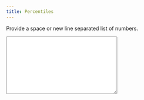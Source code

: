 ```yaml
---
title: Percentiles
---
```


<p>
Provide a space or new line separated list of numbers.
</p>

<textarea class="numbers" cols="35" rows="10"></textarea>

<p class="results"></p>

<script>
document.addEventListener("DOMContentLoaded", function() {
	let $qs = document.querySelector.bind( document );

	let numbers_el = $qs( '.numbers' );
	let results_el = $qs( '.results' );

	let do_percentiles = ( event ) => {
		let out = '';
		let numbers = event.target.value.trim().split( /\s+/ );

		numbers.forEach( ( num, i ) => {
			let parsed_num = Number( num );
			if ( !isNaN( parsed_num ) ) {
				numbers[i] = parsed_num;
			} else {
				delete numbers[i];
			}
		} );

		numbers.sort( ( a, b ) => { return a - b } );

		out = " --- Ranked ---\n";
		[ 25, 50, 75, 90, 95 ].forEach( ( p ) => {
			p_decimal = p / 100;

			// Ranked method
			let index = p_decimal * numbers.length;
			index = Math.floor( index );
			let ranked = numbers[index];
			ranked = new Intl.NumberFormat( 'en-US', {} ).format( ranked );

			out += `p${p} = ${ranked}\n`;
		} );

		results_el.innerText += out;
	}

	numbers_el.addEventListener( 'input', do_percentiles );
});
</script>
